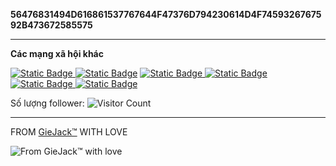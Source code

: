 **56476831494D616861537767644F47376D794230614D4F7459326767592B473672585575**

----------

**Các mạng xã hội khác**

[![Static Badge](https://img.shields.io/badge/Nghi%C3%AAm%20Tu%E1%BA%A5n%20D%C5%A9ng-white?logo=Facebook&logoColor=blue&label=Facebook&labelColor=white&color=blue)
](https://www.facebook.com/tuandung.41209/)
[![Static Badge](https://img.shields.io/badge/Instagram-tuandung.2027-pink?logo=instagram&logoColor=white&link=https%3A%2F%2Fwww.instagram.com%2Ftuandung.2027%2F)](https://www.instagram.com/tuandung.2027/)
[![Static Badge](https://img.shields.io/badge/GitHub-nghtudung-black?logo=github&link=https%3A%2F%2Fgithub.com%2Fnghtudung)
](https://github.com/nghtudung)
[![Static Badge](https://img.shields.io/badge/CodeForces-TUANDUNGK32CBN-purple?logo=codeforces&logoColor=red&link=https%3A%2F%2Fcodeforces.com%2Fprofile%2FTUANDUNGK32CBN)
](https://codeforces.com/profile/TUANDUNGK32CBN)
[![Static Badge](https://img.shields.io/badge/nghtudung-black?logo=LeetCode&logoColor=orange&label=LeetCode&labelColor=black&color=orange)
](https://leetcode.com/u/nghtudung)
[![Static Badge](https://img.shields.io/badge/Nghi%C3%AAm%20Tu%E1%BA%A5n%20D%C5%A9ng-blue?logo=LinkedIn&label=LinkedIn&labelColor=blue&color=white)
](https://www.linkedin.com/in/tu%E1%BA%A5n-d%C5%A9ng-nghi%C3%AAm-583799323/)

Số lượng follower: ![Visitor Count](https://profile-counter.glitch.me/nghtudung/count.svg)

----------

FROM [GieJack™](https://www.youtube.com/watch?v=dQw4w9WgXcQ)  WITH LOVE

 ![From GieJack™ with love](https://i.giphy.com/media/v1.Y2lkPTc5MGI3NjExY2FqcGNqY2Y0ODRjZHg1eGx0bXJlM25yajZ5Mjhnb3E0Zml2enZjYSZlcD12MV9pbnRlcm5hbF9naWZfYnlfaWQmY3Q9cw/sgznUYfen8siS0fyNr/giphy.gif)
